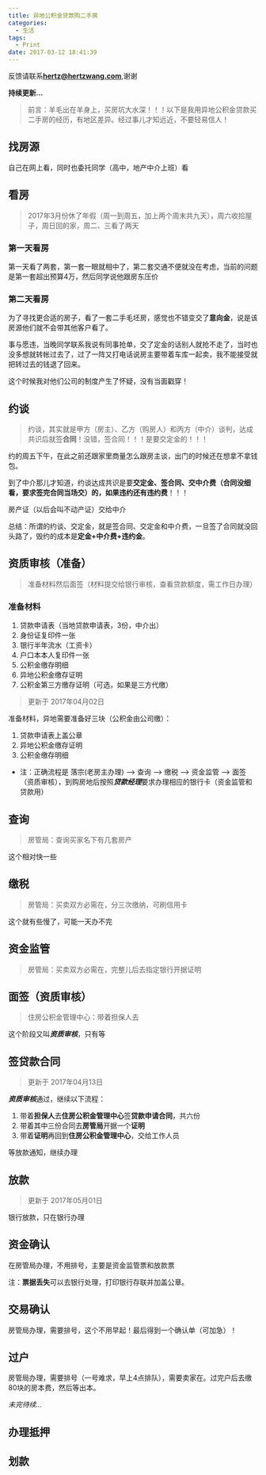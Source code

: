 ```yaml
---
title: 异地公积金贷款购二手房
categories:
  - 生活
tags:
  - Print
date: 2017-03-12 18:41:39
---
```


反馈请联系[**hertz@hertzwang.com**](mailto:hertz@hertzwang.com),谢谢


**持续更新...**


> 前言：羊毛出在羊身上，买房坑大水深！！！以下是我用异地公积金贷款买二手房的经历，有地区差异。经过事儿才知远近，不要轻易信人！


## 找房源

自己在网上看，同时也委托同学（高中，地产中介上班）看


## 看房

> 2017年3月份休了年假（周一到周五，加上两个周末共九天），周六收拾屋子，周日回的家，周二、三看了两天

### 第一天看房

第一天看了两套，第一套一眼就相中了，第二套交通不便就没在考虑，当前的问题是第一套超出预算4万，然后同学说他跟房东压价

<!-- more -->

### 第二天看房

为了寻找更合适的房子，看了一套二手毛坯房，感觉也不错变交了**意向金**，说是该房源他们就不会带其他客户看了。

事与愿违，当晚同学联系我说有同事抢单，交了定金的话别人就抢不走了，当时也没多想就转帐过去了，过了一阵又打电话说房主要带着车库一起卖，我不能接受就把转过去的钱退了回来。

这个时候我对他们公司的制度产生了怀疑，没有当面戳穿！

## 约谈

> 约谈，其实就是甲方（房主）、乙方（购房人）和丙方（中介）谈判，达成共识后就签**合同**！没错，签合同！！！是要交定金的！！！

约的周五下午，在此之前还跟家里商量怎么跟房主谈，出门的时候还在想拿不拿钱包。

到了中介那儿才知道，约谈达成共识是要**交定金、签合同、交中介费（合同没细看，要求签完合同当场交）**的，如果违约还有**违约费**！！！

房产证（以后会叫不动产证）交给中介

总结：所谓的约谈、交定金，就是签合同、交定金和中介费，一旦签了合同就没回头路了，毁约的成本是**定金+中介费+违约金**。

## 资质审核（准备）

> 准备材料然后面签（材料提交给银行审核，查看贷款额度，需工作日办理）

### 准备材料
        
1. 贷款申请表（当地贷款申请表，3份，中介出）
2. 身份证复印件一张
3. 银行半年流水（工资卡）
4. 户口本本人复印件一张
5. 公积金缴存明细
6. 异地公积金缴存证明
7. 公积金第三方缴存证明（可选，如果是三方代缴）

> 更新于 2017年04月02日

准备材料，异地需要准备好三块（公积金由公司缴）：

1. 贷款申请表上盖公章
2. 异地公积金缴存证明
3. 公积金缴存明细

* 注：正确流程是 落宗(老房主办理) --> 查询 --> 缴税 --> 资金监管 --> 面签（资质审核），到购房地后按照***贷款经理***要求办理相应的银行卡（资金监管和贷款用）

## 查询

> 房管局：查询买家名下有几套房产

这个相对快一些

## 缴税

> 房管局：买卖双方必需在，分三次缴纳，可刷信用卡

这个就有些慢了，可能一天办不完

## 资金监管

> 房管局：买卖双方必需在，完整儿后去指定银行开据证明

## 面签（资质审核）

> 住房公积金管理中心：带着担保人去

这个阶段又叫***资质审核***，只有等

## 签贷款合同

> 更新于 2017年04月13日

***资质审核***通过，继续以下流程：

1. 带着**担保人**去**住房公积金管理中心**签**贷款申请合同**，共六份
2. 带着其中三份合同去**房管局**开据一个**证明**
3. 带着**证明**再回到**住房公积金管理中心**，交给工作人员

等放款通知，继续办理


## 放款

> 更新于 2017年05月01日

银行放款，只在银行办理

## 资金确认

在房管局办理，不用排号，主要是资金监管票和放款票

注：**票据丢失**可以去银行处理，打印银行存联并加盖公章。

## 交易确认

房管局办理，需要排号，这个不用早起！最后得到一个确认单（可加急）！

## 过户

房管局办理，需要排号（一号难求，早上4点排队），需要卖家在。过完户后去缴80块的房本费，然后等出本。

*未完待续...*

## 办理抵押

## 划款


 



